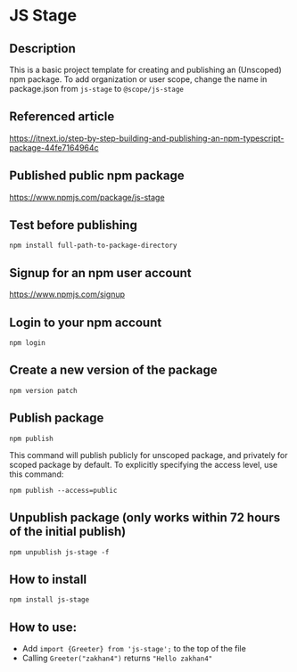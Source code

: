 # JS Stage

## Description
This is a basic project template for creating and publishing an (Unscoped) npm package. To add organization or user scope, change the name in package.json from `js-stage` to `@scope/js-stage`

## Referenced article
https://itnext.io/step-by-step-building-and-publishing-an-npm-typescript-package-44fe7164964c

## Published public npm package
https://www.npmjs.com/package/js-stage

## Test before publishing
`npm install full-path-to-package-directory`

## Signup for an npm user account
https://www.npmjs.com/signup

## Login to your npm account
`npm login`

## Create a new version of the package
`npm version patch`

## Publish package
`npm publish`
  
This command will publish publicly for unscoped package, and privately for scoped package by default. To explicitly specifying the access level, use this command:

`npm publish --access=public`

## Unpublish package (only works within 72 hours of the initial publish)
`npm unpublish js-stage -f`

## How to install
`npm install js-stage`

## How to use:
 * Add `import {Greeter} from 'js-stage';` to the top of the file
 * Calling `Greeter("zakhan4")` returns `"Hello zakhan4"`
